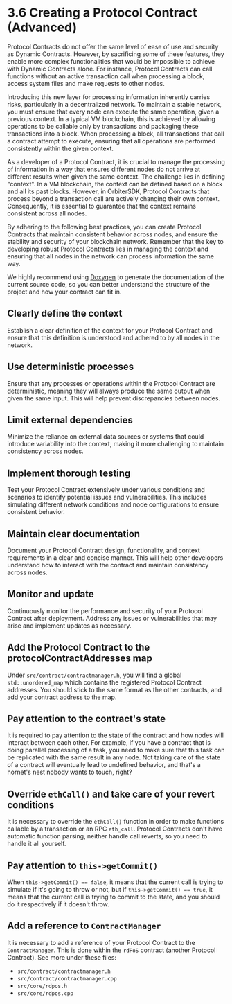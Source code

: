 # 3.6 Creating a Protocol Contract (Advanced)

Protocol Contracts do not offer the same level of ease of use and security as Dynamic Contracts. However, by sacrificing some of these features, they enable more complex functionalities that would be impossible to achieve with Dynamic Contracts alone. For instance, Protocol Contracts can call functions without an active transaction call when processing a block, access system files and make requests to other nodes.

Introducing this new layer for processing information inherently carries risks, particularly in a decentralized network. To maintain a stable network, you must ensure that every node can execute the same operation, given a previous context. In a typical VM blockchain, this is achieved by allowing operations to be callable only by transactions and packaging these transactions into a block. When processing a block, all transactions that call a contract attempt to execute, ensuring that all operations are performed consistently within the given context.

As a developer of a Protocol Contract, it is crucial to manage the processing of information in a way that ensures different nodes do not arrive at different results when given the same context. The challenge lies in defining "context". In a VM blockchain, the context can be defined based on a block and all its past blocks. However, in OrbiterSDK, Protocol Contracts that process beyond a transaction call are actively changing their own context. Consequently, it is essential to guarantee that the context remains consistent across all nodes.

By adhering to the following best practices, you can create Protocol Contracts that maintain consistent behavior across nodes, and ensure the stability and security of your blockchain network. Remember that the key to developing robust Protocol Contracts lies in managing the context and ensuring that all nodes in the network can process information the same way.

We highly recommend using [Doxygen](https://doxygen.nl) to generate the documentation of the current source code, so you can better understand the structure of the project and how your contract can fit in.

## Clearly define the context

Establish a clear definition of the context for your Protocol Contract and ensure that this definition is understood and adhered to by all nodes in the network.

## Use deterministic processes

Ensure that any processes or operations within the Protocol Contract are deterministic, meaning they will always produce the same output when given the same input. This will help prevent discrepancies between nodes.

## Limit external dependencies

Minimize the reliance on external data sources or systems that could introduce variability into the context, making it more challenging to maintain consistency across nodes.

## Implement thorough testing

Test your Protocol Contract extensively under various conditions and scenarios to identify potential issues and vulnerabilities. This includes simulating different network conditions and node configurations to ensure consistent behavior.

## Maintain clear documentation

Document your Protocol Contract design, functionality, and context requirements in a clear and concise manner. This will help other developers understand how to interact with the contract and maintain consistency across nodes.

## Monitor and update

Continuously monitor the performance and security of your Protocol Contract after deployment. Address any issues or vulnerabilities that may arise and implement updates as necessary.

## Add the Protocol Contract to the protocolContractAddresses map

Under `src/contract/contractmanager.h`, you will find a global `std::unordered_map` which contains the registered Protocol Contract addresses. You should stick to the same format as the other contracts, and add your contract address to the map.

## Pay attention to the contract's state

It is required to pay attention to the state of the contract and how nodes will interact between each other. For example, if you have a contract that is doing parallel processing of a task, you need to make sure that this task can be replicated with the same result in any node. Not taking care of the state of a contract will eventually lead to undefined behavior, and that's a hornet's nest nobody wants to touch, right?

## Override `ethCall()` and take care of your revert conditions

It is necessary to override the `ethCall()` function in order to make functions callable by a transaction or an RPC `eth_call`. Protocol Contracts don't have automatic function parsing, neither handle call reverts, so you need to handle it all yourself.

## Pay attention to `this->getCommit()`

When `this->getCommit() == false`, it means that the current call is trying to simulate if it's going to throw or not, but if `this->getCommit() == true`, it means that the current call is trying to commit to the state, and you should do it respectively if it doesn't throw.

## Add a reference to `ContractManager`

It is necessary to add a reference of your Protocol Contract to the `ContractManager`. This is done within the `rdPoS` contract (another Protocol Contract). See more under these files:

* `src/contract/contractmanager.h`
* `src/contract/contractmanager.cpp`
* `src/core/rdpos.h`
* `src/core/rdpos.cpp`

